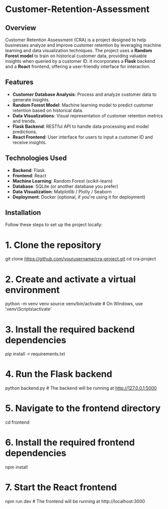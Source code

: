 # Customer-Retention-Assessment

## Overview

Customer Retention Assessment (CRA) is a project designed to help businesses analyze and improve customer retention by leveraging machine learning and data visualization techniques. The project uses a **Random Forest model** to train on historical customer data, providing valuable insights when queried by a customer ID. It incorporates a **Flask** backend and a **React** frontend, offering a user-friendly interface for interaction.

## Features

- **Customer Database Analysis**: Process and analyze customer data to generate insights.
- **Random Forest Model**: Machine learning model to predict customer retention based on historical data.
- **Data Visualizations**: Visual representation of customer retention metrics and trends.
- **Flask Backend**: RESTful API to handle data processing and model predictions.
- **React Frontend**: User interface for users to input a customer ID and receive insights.

## Technologies Used

- **Backend**: Flask
- **Frontend**: React
- **Machine Learning**: Random Forest (scikit-learn)
- **Database**: SQLite (or another database you prefer)
- **Data Visualization**: Matplotlib / Plotly / Seaborn
- **Deployment**: Docker (optional, if you're using it for deployment)

## Installation

Follow these steps to set up the project locally:

# 1. Clone the repository
git clone https://github.com/yourusername/cra-project.git
cd cra-project

# 2. Create and activate a virtual environment
python -m venv venv
source venv/bin/activate  # On Windows, use 'venv\Scripts\activate'

# 3. Install the required backend dependencies
pip install -r requirements.txt

# 4. Run the Flask backend
python backend.py  # The backend will be running at http://127.0.0.1:5000

# 5. Navigate to the frontend directory
cd frontend

# 6. Install the required frontend dependencies
npm install

# 7. Start the React frontend
npm run dev  # The frontend will be running at http://localhost:3000
